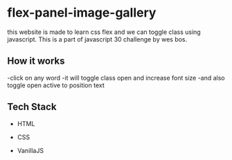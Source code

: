 # flex-panel-image-gallery

this website is made to learn css flex and we can toggle class using javascript. This is a part of javascript 30 challenge by wes bos.

## How it works

-click on any word
-it will toggle class open and increase font size
-and also toggle open active to position text 

## Tech Stack

- HTML

- CSS

- VanillaJS
  
